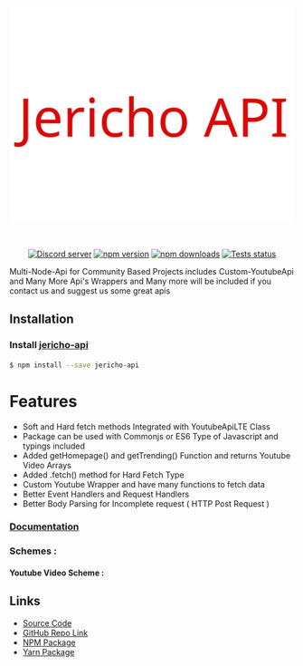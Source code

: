 <div align="center">
  <br />
  <p>
    <a href="https://github.com/SidisLiveYT/Jericho-Api"><img src="https://raw.githubusercontent.com/SidisLiveYT/Jericho-Api/master/.github/asserts/logo.svg" width="546" alt="jericho-api" /></a>
  </p>
  <br />
<p>
<a href="https://discord.gg/MfME24sJ2a"><img src="https://img.shields.io/discord/795434308005134406?color=5865F2&logo=discord&logoColor=white" alt="Discord server" /></a>
<a href="https://www.npmjs.com/package/jericho-api"><img src="https://img.shields.io/npm/v/jericho-api.svg?maxAge=3600" alt="npm version" /></a>
<a href="https://www.npmjs.com/package/jericho-api"><img src="https://img.shields.io/npm/dt/jericho-api.svg?maxAge=3600" alt="npm downloads" /></a>
<a href="https://github.com/SidisLiveYT/Jericho-Api/actions"><img src="https://github.com/discordjs/discord.js/workflows/Testing/badge.svg" alt="Tests status" /></a>
</p>
</div>

Multi-Node-Api for Community Based Projects includes Custom-YoutubeApi and Many More Api's Wrappers and Many more will be included if you contact us and suggest us some great apis

## Installation

### Install **[jericho-api](https://npmjs.com/package/jericho-api)**

```sh
$ npm install --save jericho-api
```

# Features

- Soft and Hard fetch methods Integrated with YoutubeApiLTE Class
- Package can be used with Commonjs or ES6 Type of Javascript and typings included
- Added getHomepage() and getTrending() Function and returns Youtube Video Arrays
- Added <YoutubeVideo>.fetch() method for Hard Fetch Type
- Custom Youtube Wrapper and have many functions to fetch data
- Better Event Handlers and Request Handlers
- Better Body Parsing for Incomplete request ( HTTP Post Request )

### [Documentation](https://jericho-api.js.org/)

### Schemes :

#### Youtube Video Scheme :

## Links

- [Source Code](https://github.com/SidisLiveYT/Jericho-Api.git)
- [GitHub Repo Link](https://github.com/SidisLiveYT/Jericho-Api)
- [NPM Package](https://www.npmjs.com/package/jericho-api)
- [Yarn Package](https://yarn.pm/jericho-api)
